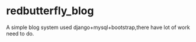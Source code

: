 # redbutterfly_blog
A simple blog system used django+mysql+bootstrap,there have lot of work need to do.
